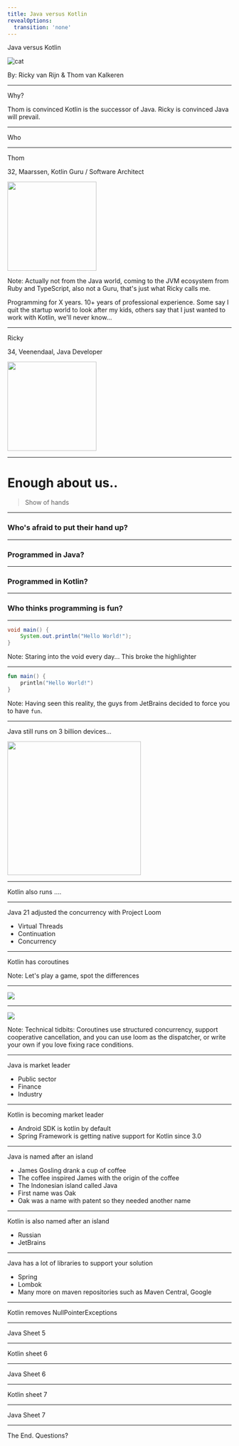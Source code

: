 ```yaml
---
title: Java versus Kotlin
revealOptions:
  transition: 'none'
---
```


Java versus Kotlin

![cat](img/java-vs-kotlin.png)

By: Ricky van Rijn & Thom van Kalkeren

---

Why?

Thom is convinced Kotlin is the successor of Java.
Ricky is convinced Java will prevail.

---

Who

----

Thom

32, Maarssen, Kotlin Guru / Software Architect

[<img src="img/profileThom.jpg" width="200"/>](image.png)

Note:
Actually not from the Java world, coming to the JVM ecosystem from Ruby and TypeScript, also not a Guru, that's just what Ricky calls me. 

Programming for X years. 10+ years of professional experience. Some say I quit the startup world to look after my kids,
others say that I just wanted to work with Kotlin, we'll never know...

----

Ricky

34, Veenendaal, Java Developer

[<img src="img/profileRicky.jpg" width="200"/>](image.png)

---

# Enough about us..
> Show of hands

----

### Who's afraid to put their hand up?

----

### Programmed in Java?

----

### Programmed in Kotlin?

----

### Who thinks programming is fun?

----

```java
void main() {
    System.out.println("Hello World!");
}
```

Note: Staring into the void every day...
This broke the highlighter

----

```kotlin
fun main() {
    println("Hello World!")
}
```

Note: Having seen this reality, the guys from JetBrains decided to force you to have `fun`.

---

Java still runs on 3 billion devices...

[<img src="img/3billion.jpeg" width="300"/>](image.png)

---

Kotlin also runs ....

---

Java 21 adjusted the concurrency with Project Loom 

* Virtual Threads 
* Continuation
* Concurrency

---

Kotlin has coroutines

Note: Let's play a game, spot the differences

----

[<img src="img/plain.png" />](image.png)

----

[<img src="img/suspend.png" />](image.png)

Note:
Technical tidbits: Coroutines use structured concurrency, support cooperative cancellation,
and you can use loom as the dispatcher, or write your own if you love fixing race conditions.

---

Java is market leader
* Public sector
* Finance
* Industry

---

Kotlin is becoming market leader

* Android SDK is kotlin by default
* Spring Framework is getting native support for Kotlin since 3.0

---

Java is named after an island
* James Gosling drank a cup of coffee 
* The coffee inspired James with the origin of the coffee
* The Indonesian island called Java
* First name was Oak
* Oak was a name with patent so they needed another name

---

Kotlin is also named after an island

* Russian
* JetBrains

---

Java has a lot of libraries to support your solution
* Spring
* Lombok
* Many more on maven repositories such as Maven Central, Google

---

Kotlin removes NullPointerExceptions


---

Java Sheet 5

---

Kotlin sheet 6

---

Java Sheet 6

---

Kotlin sheet 7

---

Java Sheet 7

---

The End.
Questions?